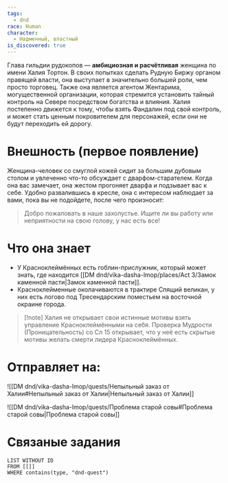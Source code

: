 ```yaml
---
tags:
  - dnd
race: Human
character:
  - Надменный, властный
is_discovered: true
---
```

Глава гильдии рудокопов — **амбициозная и расчётливая** женщина по имени Халия Тортон. В своих попытках сделать Рудную Биржу органом правящей власти, она выступает в значительно большей роли, чем просто торговец. Также она является агентом Жентарима, могущественной организации, которая стремится установить тайный контроль на Севере посредством богатства и влияния. Халия постепенно движется к тому, чтобы взять Фандалин под свой контроль, и может стать ценным покровителем для персонажей, если они не будут переходить ей дорогу.

# Внешность (первое появление)

Женщина-человек со смуглой кожей сидит за большим дубовым столом и увлеченно что-то обсуждает с дварфом-старателем. Когда она вас замечает, она жестом прогоняет дварфа и подзывает вас к себе. Удобно развалившись в кресле, она с интересом наблюдает за вами, пока вы не подойдете, после чего произносит:
> Добро пожаловать в наше захолустье. Ищите ли вы работу или неприятности на свою голову, у нас есть все!



# Что она знает

- У Красноклеймённых есть гоблин-прислужник, который может знать, где находится [[DM dnd/vika-dasha-lmop/places/Act 3/Замок каменной пасти|Замок каменной пасти]]. 
- Красноклейменные околачиваются в трактире Спящий великан, у них есть логово под Тресендарским поместьем на восточной окраине города. 


> [!note] Халия не открывает свои истинные мотивы взять управление Красноклеймёнными на себя. Проверка Мудрости (Проницательность) со Сл 15 открывает, что у неё есть скрытые мотивы желать смерти лидера Красноклеймённых.
# Отправляет на:


![[DM dnd/vika-dasha-lmop/quests/Непыльный заказ от Халии#Непыльный заказ от Халии|Непыльный заказ от Халии]]


![[DM dnd/vika-dasha-lmop/quests/Проблема старой совы#Проблема старой совы|Проблема старой совы]]



# Связаные задания
```dataview
LIST WITHOUT ID
FROM [[]]
WHERE contains(type, "dnd-quest")
```


